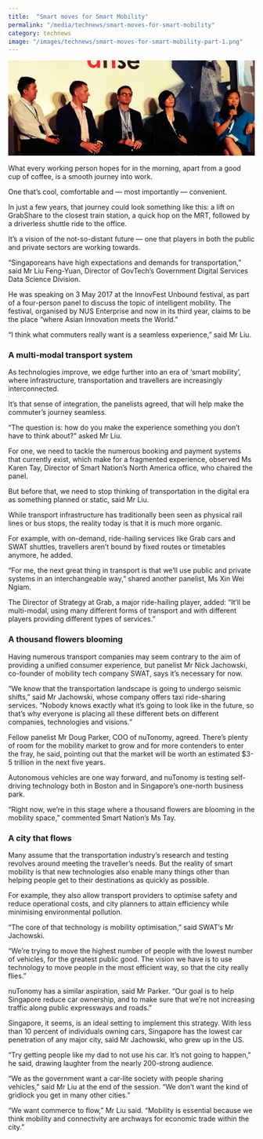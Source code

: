 ```yaml
---
title:  "Smart moves for Smart Mobility"
permalink: "/media/technews/smart-moves-for-smart-mobility"
category: technews
image: "/images/technews/smart-moves-for-smart-mobility-part-1.png"
---
```


![smart moves for smart mobility](/images/technews/smart-moves-for-smart-mobility-part-1.png)

What every working person hopes for in the morning, apart from a good cup of coffee, is a smooth journey into work.

One that’s cool, comfortable and — most importantly — convenient.

In just a few years, that journey could look something like this: a lift on GrabShare to the closest train station, a quick hop on the MRT, followed by a driverless shuttle ride to the office.

It’s a vision of the not-so-distant future — one that players in both the public and private sectors are working towards.

“Singaporeans have high expectations and demands for transportation,” said Mr Liu Feng-Yuan, Director of GovTech’s Government Digital Services Data Science Division.

He was speaking on 3 May 2017 at the InnovFest Unbound festival, as part of a four-person panel to discuss the topic of intelligent mobility. The festival, organised by NUS Enterprise and now in its third year, claims to be the place “where Asian Innovation meets the World.”

“I think what commuters really want is a seamless experience,” said Mr Liu.

### **A multi-modal transport system**
As technologies improve, we edge further into an era of ‘smart mobility’, where infrastructure, transportation and travellers are increasingly interconnected.

It’s that sense of integration, the panelists agreed, that will help make the commuter’s journey seamless.

“The question is: how do you make the experience something you don’t have to think about?” asked Mr Liu.

For one, we need to tackle the numerous booking and payment systems that currently exist, which make for a fragmented experience, observed Ms Karen Tay, Director of Smart Nation’s North America office, who chaired the panel.

But before that, we need to stop thinking of transportation in the digital era as something planned or static, said Mr Liu.

While transport infrastructure has traditionally been seen as physical rail lines or bus stops,  the reality today is that it is much more organic.

For example, with on-demand, ride-hailing services like Grab cars and SWAT shuttles, travellers aren’t bound by fixed routes or timetables anymore, he added.

“For me, the next great thing in transport is that we’ll use public and private systems in an interchangeable way,” shared another panelist, Ms Xin Wei Ngiam.

The Director of Strategy at Grab, a major ride-hailing player, added: “It’ll be multi-modal, using many different forms of transport and with different players providing different types of services.”

### **A thousand flowers blooming**
Having numerous transport companies may seem contrary to the aim of providing a unified consumer experience, but panelist Mr Nick Jachowski, co-founder of mobility tech company SWAT, says it’s necessary for now.

“We know that the transportation landscape is going to undergo seismic shifts,” said Mr Jachowski, whose company offers taxi ride-sharing services. “Nobody knows exactly what it’s going to look like in the future, so that’s why everyone is placing all these different bets on different companies, technologies and visions.”

Fellow panelist Mr Doug Parker, COO of nuTonomy, agreed. There’s plenty of room for the mobility market to grow and for more contenders to enter the fray, he said, pointing out that the market will be worth an estimated $3-5 trillion in the next five years.

Autonomous vehicles are one way forward, and nuTonomy is testing self-driving technology both in Boston and in Singapore’s one-north business park.

“Right now, we’re in this stage where a thousand flowers are blooming in the mobility space,” commented Smart Nation’s Ms Tay.

### **A city that flows**
Many assume that the transportation industry’s research and testing revolves around meeting the traveller’s needs. But the reality of smart mobility is that new technologies also enable many things other than helping people get to their destinations as quickly as possible.

For example, they also allow transport providers to optimise safety and reduce operational costs, and city planners to attain efficiency while minimising environmental pollution.

“The core of that technology is mobility optimisation,” said SWAT’s Mr Jachowski.

“We’re trying to move the highest number of people with the lowest number of vehicles, for the greatest public good. The vision we have is to use technology to move people in the most efficient way, so that the city really flies.”

nuTonomy has a similar aspiration, said Mr Parker. “Our goal is to help Singapore reduce car ownership, and to make sure that we’re not increasing traffic along public expressways and roads.”

Singapore, it seems, is an ideal setting to implement this strategy. With less than 10 percent of individuals owning cars, Singapore has the lowest car penetration of any major city, said Mr Jachowski, who grew up in the US.

“Try getting people like my dad to not use his car. It’s not going to happen,” he said, drawing laughter from the nearly 200-strong audience.

“We as the government want a car-lite society with people sharing vehicles,” said Mr Liu at the end of the session. “We don’t want the kind of gridlock you get in many other cities.”

“We want commerce to flow,” Mr Liu said. “Mobility is essential because we think mobility and connectivity are archways for economic trade within the city.”
